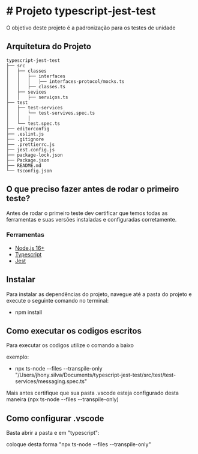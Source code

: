 # # Projeto typescript-jest-test

O objetivo deste projeto é a padronização para os testes de unidade

## Arquitetura do Projeto
```
typescript-jest-test
├── src
│   ├── classes
│   │   ├── interfaces
│   │   │   ├── interfaces-protocol/mocks.ts
│   │   ├── classes.ts
│   ├── sevices
│   │   ├── serviços.ts
├── test
│   ├── test-services
│   │   └── test-servives.spec.ts
│   │   │
│   └── test.spec.ts
├── editorconfig
├── .eslint.js
├── .gitignore
├── .prettierrc.js
├── jest.config.js
├── package-lock.json
├── Package.json
├── README.md
└── tsconfig.json
```
## O que preciso fazer antes de rodar o primeiro teste?

Antes de rodar o primeiro teste dev certificar que temos todas as ferramentas e suas versões instaladas e configuradas corretamente.

### Ferramentas
- [Node.js 16+](https://nodejs.org/en)
- [Typescript](https://www.typescriptlang.org/download)
- [Jest](https://jestjs.io/pt-BR/docs/getting-started)

## Instalar
Para instalar as dependências do projeto, navegue até a pasta do projeto e execute o seguinte comando no terminal:

- npm install

## Como executar os codigos escritos

Para executar os codigos utilize o comando a baixo

exemplo:
- npx ts-node --files --transpile-only "/Users/jhony.silva/Documents/typescript-jest-test/src/test/test-services/messaging.spec.ts"

Mais antes certifique que sua pasta .vscode esteja configurado desta maneira (npx ts-node --files --transpile-only)

## Como configurar .vscode

Basta abrir a pasta e em "typescript":

coloque desta forma "npx ts-node --files --transpile-only"
